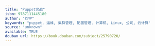 ```yaml
---
title: "Puppet实战"
isbn: 9787111445180
author: "刘宇"
keywords: "puppet, 运维, 集群管理, 配置管理, 计算机, Linux, 公司, 云计算"
source: "unknown"
available: TRUE
douban_url: https://book.douban.com/subject/25790720/
---
```

